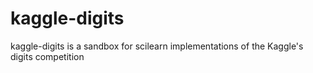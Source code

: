 # kaggle-digits

kaggle-digits is a sandbox for scilearn implementations of the Kaggle's digits competition
